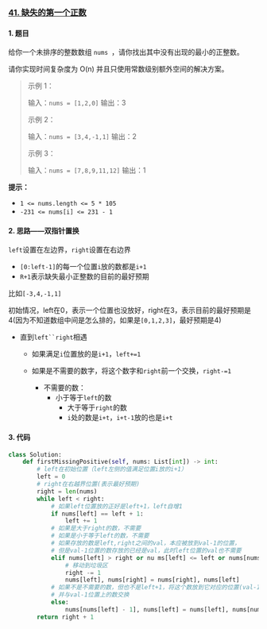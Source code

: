 ### [41. 缺失的第一个正数](https://leetcode-cn.com/problems/first-missing-positive/) 

#### 1. 题目

给你一个未排序的整数数组 `nums `，请你找出其中没有出现的最小的正整数。

请你实现时间复杂度为 O(n) 并且只使用常数级别额外空间的解决方案。

> 示例 1：
>
> 输入：`nums = [1,2,0]`
> 输出：3
>
> 示例 2：
>
> 输入：`nums = [3,4,-1,1]`
> 输出：2
>
> 示例 3：
>
> 输入：`nums = [7,8,9,11,12]`
> 输出：1

**提示：**

- `1 <= nums.length <= 5 * 105`
- `-231 <= nums[i] <= 231 - 1`

#### 2. 思路——双指针置换

`left`设置在左边界，`right`设置在右边界

- `[0:left-1]`的每一个位置`i`放的数都是`i+1`
- `R+1`表示缺失最小正整数的目前的最好预期

比如`[-3,4,-1,1]`

初始情况，left在0，表示一个位置也没放好，right在3，表示目前的最好预期是4(因为不知道数组中间是怎么排的，如果是`[0,1,2,3]`，最好预期是4)

- 直到`left``right`相遇

  - 如果满足`i`位置放的是`i+1`，`left+=1`

  - 如果是不需要的数字，将这个数字和`right`前一个交换，`right-=1`
    - 不需要的数：
      - 小于等于`left`的数
        - 大于等于`right`的数
        - `i`处的数是`i+t`，`i+t-1`放的也是`i+t`

#### 3. 代码

```python
class Solution:
    def firstMissingPositive(self, nums: List[int]) -> int:
        # left在初始位置（left左侧的值满足位置i放的i+1）
        left = 0
        # right在右越界位置(表示最好预期)
        right = len(nums)
        while left < right:
            # 如果left位置放的正好是left+1，left自增1
            if nums[left] == left + 1:
                left += 1
            # 如果是大于right的数，不需要
            # 如果是小于等于left的数，不需要
            # 如果存放的数是left,right之间的val，本应被放到val-1的位置，
            # 但是val-1位置的数存放的已经是val，此时left位置的val也不需要
            elif nums[left] > right or nu ms[left] <= left or nums[nums[left] - 1] == nums[left]:
                # 移动到垃圾区
                right -= 1
                nums[left], nums[right] = nums[right], nums[left]
            # 如果不是不需要的数，但也不是left+1，将这个数放到它对应的位置(val-1)
            # 并与val-1位置上的数交换
            else:
                nums[nums[left] - 1], nums[left] = nums[left], nums[nums[left] - 1]
        return right + 1    
```

